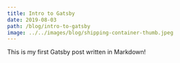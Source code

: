 ```yaml
---
title: Intro to Gatsby
date: 2019-08-03
path: /blog/intro-to-gatsby
image: ../../images/blog/shipping-container-thumb.jpeg
---
```


This is my first Gatsby post written in Markdown!